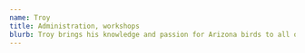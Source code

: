 ```yaml
---
name: Troy
title: Administration, workshops
blurb: Troy brings his knowledge and passion for Arizona birds to all our programs.
---
```

